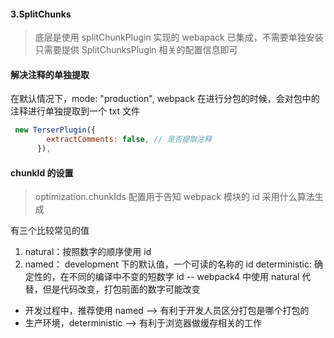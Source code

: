 #### 3.SplitChunks

> 底层是使用 splitChunkPlugin 实现的
> webapack 已集成，不需要单独安装
> 只需要提供 SplitChunksPlugin 相关的配置信息即可

#### 解决注释的单独提取

在默认情况下，mode: "production", webpack 在进行分包的时候，会对包中的注释进行单独提取到一个 txt 文件

```js
 new TerserPlugin({
        extractComments: false, // 是否提取注释
      }),
```

#### chunkId 的设置

> optimization.chunkIds 配置用于告知 webpack 模块的 id 采用什么算法生成

有三个比较常见的值

1. natural：按照数字的顺序使用 id
2. named： development 下的默认值，一个可读的名称的 id
   deterministic: 确定性的，在不同的编译中不变的短数字 id
   -- webpack4 中使用 natural 代替，但是代码改变，打包前面的数字可能改变

- 开发过程中，推荐使用 named --> 有利于开发人员区分打包是哪个打包的
- 生产环境，deterministic --> 有利于浏览器做缓存相关的工作
